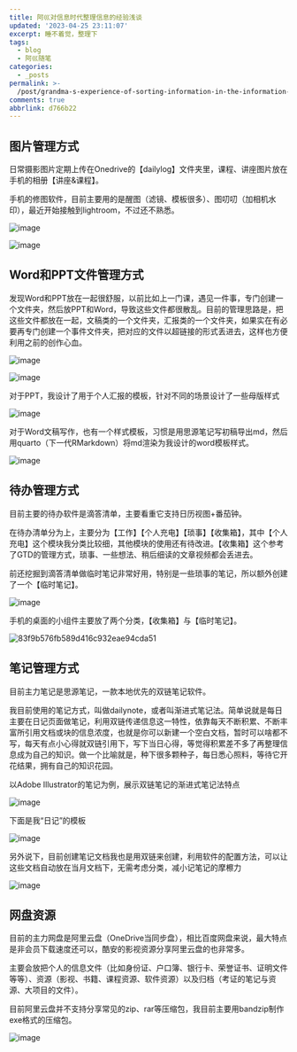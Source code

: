 ```yaml
---
title: 阿巛对信息时代整理信息的经验浅谈
updated: '2023-04-25 23:11:07'
excerpt: 睡不着觉，整理下
tags:
  - blog
  - 阿巛随笔
categories:
  - _posts
permalink: >-
  /post/grandma-s-experience-of-sorting-information-in-the-information-era-1ep3ij.html
comments: true
abbrlink: d766b22
---
```




## **图片管理方式**

日常摄影图片定期上传在Onedrive的【dailylog】文件夹里，课程、讲座图片放在手机的相册【讲座&课程】。

手机的修图软件，目前主要用的是醒图（滤镜、模板很多）、图叨叨（加相机水印），最近开始接触到lightroom，不过还不熟悉。

​![image](https://cdn.staticaly.com/gh/Achuan-2/PicBed@pic/assets/202304252309074.png)​

​![image](https://cdn.staticaly.com/gh/Achuan-2/PicBed@pic/assets/202304252309292.png)​

## **Word和PPT文件管理方式**

发现Word和PPT放在一起很舒服，以前比如上一门课，遇见一件事，专门创建一个文件夹，然后放PPT和Word，导致这些文件都很散乱。目前的管理思路是，把这些文件都放在一起，文稿类的一个文件夹，汇报类的一个文件夹，如果实在有必要再专门创建一个事件文件夹，把对应的文件以超链接的形式丢进去，这样也方便利用之前的创作心血。

​![image](https://cdn.staticaly.com/gh/Achuan-2/PicBed@pic/assets/202304252309259.png)​

​![image](https://cdn.staticaly.com/gh/Achuan-2/PicBed@pic/assets/202304252309925.png)​

对于PPT，我设计了用于个人汇报的模板，针对不同的场景设计了一些母版样式

​![image](https://cdn.staticaly.com/gh/Achuan-2/PicBed@pic/assets/202304252309835.png)​

对于Word文稿写作，也有一个样式模板，习惯是用思源笔记写初稿导出md，然后用quarto（下一代RMarkdown）将md渲染为我设计的word模板样式。

​![image](https://cdn.staticaly.com/gh/Achuan-2/PicBed@pic/assets/202304252309803.png)​

## 待办管理方式

目前主要的待办软件是滴答清单，主要看重它支持日历视图+番茄钟。

在待办清单分为上，主要分为【工作】【个人充电】【琐事】【收集箱】，其中【个人充电】这个模块我分类比较细，其他模块的使用还有待改进。【收集箱】这个参考了GTD的管理方式，琐事、一些想法、稍后细读的文章视频都会丢进去。

前还挖掘到滴答清单做临时笔记非常好用，特别是一些琐事的笔记，所以额外创建了一个【临时笔记】。

​![image](https://cdn.staticaly.com/gh/Achuan-2/PicBed@pic/assets/202304252310543.png)​

手机的桌面的小组件主要放了两个分类，【收集箱】与【临时笔记】。

​![83f9b576fb589d416c932eae94cda51](https://cdn.staticaly.com/gh/Achuan-2/PicBed@pic/assets/202304252310981.jpg)​

## 笔记管理方式

目前主力笔记是思源笔记，一款本地优先的双链笔记软件。

我目前使用的笔记方式，叫做dailynote，或者叫渐进式笔记法。简单说就是每日主要在日记页面做笔记，利用双链传递信息这一特性，依靠每天不断积累、不断丰富所引用文档或块的信息浓度，也就是你可以新建一个空白文档，暂时可以啥都不写，每天有点小心得就双链引用下，写下当日心得，等觉得积累差不多了再整理信息成为自己的知识。做一个比喻就是，种下很多颗种子，每日悉心照料，等待它开花结果，拥有自己的知识花园。

以Adobe Illustrator的笔记为例，展示双链笔记的渐进式笔记法特点

​![image](https://cdn.staticaly.com/gh/Achuan-2/PicBed@pic/assets/202304252310780.png)​

下面是我“日记”的模板

​![image](https://cdn.staticaly.com/gh/Achuan-2/PicBed@pic/assets/202304252310547.png)​

另外说下，目前创建笔记文档我也是用双链来创建，利用软件的配置方法，可以让这些文档自动放在当月文档下，无需考虑分类，减小记笔记的摩檫力

​![image](https://cdn.staticaly.com/gh/Achuan-2/PicBed@pic/assets/202304252310343.png)​

## 网盘资源

目前的主力网盘是阿里云盘（OneDrive当同步盘），相比百度网盘来说，最大特点是非会员下载速度还可以，酷安的影视资源分享阿里云盘的也非常多。

主要会放把个人的信息文件（比如身份证、户口簿、银行卡、荣誉证书、证明文件等等）、资源（影视、书籍、课程资源、软件资源）以及归档（考证的笔记与资源、大项目的文件）。

目前阿里云盘并不支持分享常见的zip、rar等压缩包，我目前主要用bandzip制作exe格式的压缩包。

​![image](https://cdn.staticaly.com/gh/Achuan-2/PicBed@pic/assets/202304252309456.png)​
